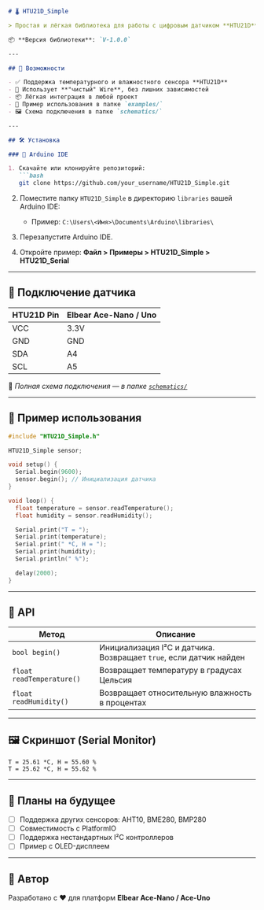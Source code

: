 ````markdown
# 🌡️ HTU21D_Simple

> Простая и лёгкая библиотека для работы с цифровым датчиком **HTU21D** по интерфейсу **I²C** (Wire) для Arduino и совместимых плат.

📦 **Версия библиотеки**: `V-1.0.0`

---

## 📌 Возможности

- ✅ Поддержка температурного и влажностного сенсора **HTU21D**
- 🧰 Использует **"чистый" Wire**, без лишних зависимостей
- 📦 Лёгкая интеграция в любой проект
- 🧪 Пример использования в папке `examples/`
- 🖼️ Схема подключения в папке `schematics/`

---

## 🛠️ Установка

### 📁 Arduino IDE

1. Скачайте или клонируйте репозиторий:
   ```bash
   git clone https://github.com/your_username/HTU21D_Simple.git
````

2. Поместите папку `HTU21D_Simple` в директорию `libraries` вашей Arduino IDE:

   * Пример: `C:\Users\<Имя>\Documents\Arduino\libraries\`
3. Перезапустите Arduino IDE.
4. Откройте пример: **Файл > Примеры > HTU21D\_Simple > HTU21D\_Serial**

---

## 🔌 Подключение датчика

| HTU21D Pin | Elbear Ace-Nano / Uno |
| ---------- | --------------------- |
| VCC        | 3.3V                  |
| GND        | GND                   |
| SDA        | A4                    |
| SCL        | A5                    |

📂 *Полная схема подключения — в папке [`schematics/`](schematics/)*

---

## 🧪 Пример использования

```cpp
#include "HTU21D_Simple.h"

HTU21D_Simple sensor;

void setup() {
  Serial.begin(9600);
  sensor.begin(); // Инициализация датчика
}

void loop() {
  float temperature = sensor.readTemperature();
  float humidity = sensor.readHumidity();

  Serial.print("T = ");
  Serial.print(temperature);
  Serial.print(" *C, H = ");
  Serial.print(humidity);
  Serial.println(" %");

  delay(2000);
}
```

---

## 📘 API

| Метод                     | Описание                                                           |
| ------------------------- | ------------------------------------------------------------------ |
| `bool begin()`            | Инициализация I²C и датчика. Возвращает `true`, если датчик найден |
| `float readTemperature()` | Возвращает температуру в градусах Цельсия                          |
| `float readHumidity()`    | Возвращает относительную влажность в процентах                     |

---

## 🖼️ Скриншот (Serial Monitor)

```
T = 25.61 *C, H = 55.60 %
T = 25.62 *C, H = 55.62 %
```

---

## 💬 Планы на будущее

* [ ] Поддержка других сенсоров: AHT10, BME280, BMP280
* [ ] Совместимость с PlatformIO
* [ ] Поддержка нестандартных I²C контроллеров
* [ ] Пример с OLED-дисплеем

---

## 🙌 Автор

Разработано с ❤️ для платформ **Elbear Ace-Nano / Ace-Uno**